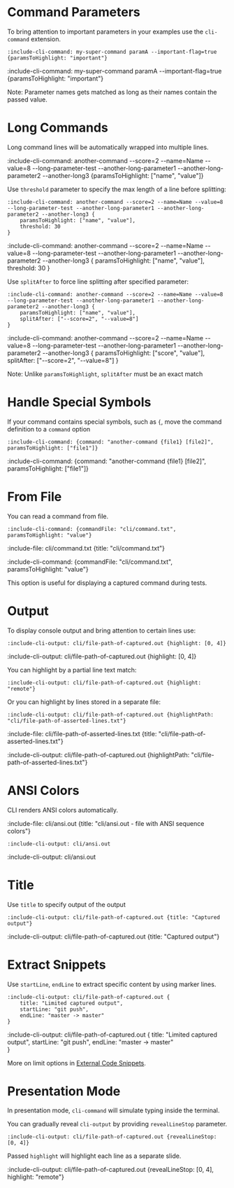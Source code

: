 # Command Parameters

To bring attention to important parameters in your examples use the `cli-command` extension.

    :include-cli-command: my-super-command paramA --important-flag=true {paramsToHighlight: "important"}
    
:include-cli-command: my-super-command paramA --important-flag=true {paramsToHighlight: "important"}

Note: Parameter names gets matched as long as their names contain the passed value.

# Long Commands

Long command lines will be automatically wrapped into multiple lines.

:include-cli-command: another-command --score=2 --name=Name --value=8 --long-parameter-test --another-long-parameter1 --another-long-parameter2 --another-long3 {paramsToHighlight: ["name", "value"]}

Use `threshold` parameter to specify the max length of a line before splitting:
 
```
:include-cli-command: another-command --score=2 --name=Name --value=8 --long-parameter-test --another-long-parameter1 --another-long-parameter2 --another-long3 {
    paramsToHighlight: ["name", "value"], 
    threshold: 30
}
```

:include-cli-command: another-command --score=2 --name=Name --value=8 --long-parameter-test --another-long-parameter1 --another-long-parameter2 --another-long3 {
    paramsToHighlight: ["name", "value"], 
    threshold: 30
}

Use `splitAfter` to force line splitting after specified parameter:

```
:include-cli-command: another-command --score=2 --name=Name --value=8 --long-parameter-test --another-long-parameter1 --another-long-parameter2 --another-long3 {
    paramsToHighlight: ["name", "value"], 
    splitAfter: ["--score=2", "--value=8"]
}
```

:include-cli-command: another-command --score=2 --name=Name --value=8 --long-parameter-test --another-long-parameter1 --another-long-parameter2 --another-long3 {
    paramsToHighlight: ["score", "value"], 
    splitAfter: ["--score=2", "--value=8"]
}

Note: Unlike `paramsToHighlight`, `splitAfter` must be an exact match

# Handle Special Symbols

If your command contains special symbols, such as `{`, move the command definition to a `command` option

    :include-cli-command: {command: "another-command {file1} [file2]", paramsToHighlight: ["file1"]}

:include-cli-command: {command: "another-command {file1} [file2]", paramsToHighlight: ["file1"]}

# From File

You can read a command from file.

    :include-cli-command: {commandFile: "cli/command.txt", paramsToHighlight: "value"}

:include-file: cli/command.txt {title: "cli/command.txt"}

:include-cli-command: {commandFile: "cli/command.txt", paramsToHighlight: "value"}

This option is useful for displaying a captured command during tests. 

# Output

To display console output and bring attention to certain lines use:

    :include-cli-output: cli/file-path-of-captured.out {highlight: [0, 4]}

:include-cli-output: cli/file-path-of-captured.out {highlight: [0, 4]}

You can highlight by a partial line text match:

    :include-cli-output: cli/file-path-of-captured.out {highlight: "remote"}

Or you can highlight by lines stored in a separate file:

    :include-cli-output: cli/file-path-of-captured.out {highlightPath: "cli/file-path-of-asserted-lines.txt"}

:include-file: cli/file-path-of-asserted-lines.txt {title: "cli/file-path-of-asserted-lines.txt"}

:include-cli-output: cli/file-path-of-captured.out {highlightPath: "cli/file-path-of-asserted-lines.txt"}

# ANSI Colors

CLI renders ANSI colors automatically.

:include-file: cli/ansi.out {title: "cli/ansi.out - file with ANSI sequence colors"}

    :include-cli-output: cli/ansi.out

:include-cli-output: cli/ansi.out

# Title

Use `title` to specify output of the output

    :include-cli-output: cli/file-path-of-captured.out {title: "Captured output"}

:include-cli-output: cli/file-path-of-captured.out {title: "Captured output"}

# Extract Snippets

Use `startLine`, `endLine` to extract specific content by using marker lines.

    :include-cli-output: cli/file-path-of-captured.out {
        title: "Limited captured output",
        startLine: "git push",
        endLine: "master -> master"    
    }
    
:include-cli-output: cli/file-path-of-captured.out {
    title: "Limited captured output",
    startLine: "git push",
    endLine: "master -> master"    
}

More on limit options in [External Code Snippets](snippets/external-code-snippets#extract-snippets).

# Presentation Mode

In presentation mode, `cli-command` will simulate typing inside the terminal.

You can gradually reveal `cli-output` by providing `revealLineStop` parameter.
  
    :include-cli-output: cli/file-path-of-captured.out {revealLineStop: [0, 4]}
    
Passed `highlight` will highlight each line as a separate slide.

:include-cli-output: cli/file-path-of-captured.out {revealLineStop: [0, 4], highlight: "remote"}
